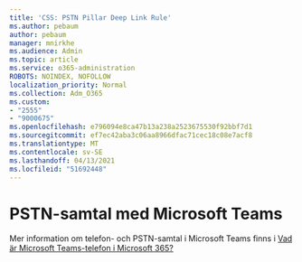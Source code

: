 ```yaml
---
title: 'CSS: PSTN Pillar Deep Link Rule'
ms.author: pebaum
author: pebaum
manager: mnirkhe
ms.audience: Admin
ms.topic: article
ms.service: o365-administration
ROBOTS: NOINDEX, NOFOLLOW
localization_priority: Normal
ms.collection: Adm_O365
ms.custom:
- "2555"
- "9000675"
ms.openlocfilehash: e796094e8ca47b13a238a2523675530f92bbf7d1
ms.sourcegitcommit: ef7ec42aba3c06aa8966dfac71cec18c08e7acf8
ms.translationtype: MT
ms.contentlocale: sv-SE
ms.lasthandoff: 04/13/2021
ms.locfileid: "51692448"
---
```

# <a name="pstn-calling-with-microsoft-teams"></a>PSTN-samtal med Microsoft Teams

Mer information om telefon- och PSTN-samtal i Microsoft Teams finns i [Vad är Microsoft Teams-telefon i Microsoft 365?](https://docs.microsoft.com/microsoftteams/what-is-phone-system-in-office-365)